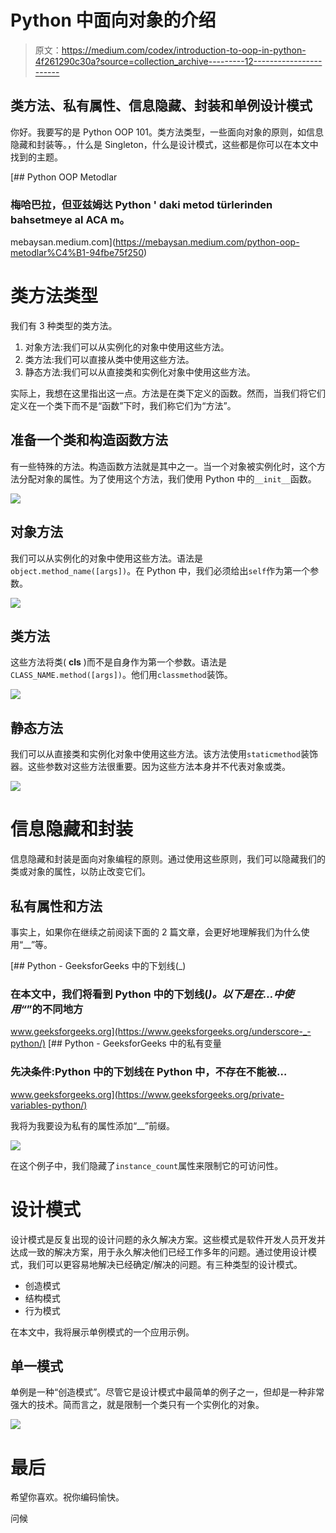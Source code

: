 # Python 中面向对象的介绍

> 原文：<https://medium.com/codex/introduction-to-oop-in-python-4f261290c30a?source=collection_archive---------12----------------------->

## 类方法、私有属性、信息隐藏、封装和单例设计模式

你好。我要写的是 Python OOP 101。类方法类型，一些面向对象的原则，如信息隐藏和封装等。，什么是 Singleton，什么是设计模式，这些都是你可以在本文中找到的主题。

[](https://mebaysan.medium.com/python-oop-metodlar%C4%B1-94fbe75f250) [## Python OOP Metodlar

### 梅哈巴拉，但亚兹姆达 Python ' daki metod türlerinden bahsetmeye al ACA m。

mebaysan.medium.com](https://mebaysan.medium.com/python-oop-metodlar%C4%B1-94fbe75f250) 

# 类方法类型

我们有 3 种类型的类方法。

1.  对象方法:我们可以从实例化的对象中使用这些方法。
2.  类方法:我们可以直接从类中使用这些方法。
3.  静态方法:我们可以从直接类和实例化对象中使用这些方法。

实际上，我想在这里指出这一点。方法是在类下定义的函数。然而，当我们将它们定义在一个类下而不是“函数”下时，我们称它们为“方法”。

## 准备一个类和构造函数方法

有一些特殊的方法。构造函数方法就是其中之一。当一个对象被实例化时，这个方法分配对象的属性。为了使用这个方法，我们使用 Python 中的`__init__`函数。

![](img/d27e28a73d628512ff635a5a8d2c1438.png)

## 对象方法

我们可以从实例化的对象中使用这些方法。语法是`object.method_name([args])`。在 Python 中，我们必须给出`self`作为第一个参数。

![](img/1f1c3668797d37fdd6a4dc1b5b803220.png)

## 类方法

这些方法将类( **cls** )而不是自身作为第一个参数。语法是`CLASS_NAME.method([args])`。他们用`classmethod`装饰。

![](img/11699c16df21d365f88210a0aec6bab1.png)

## 静态方法

我们可以从直接类和实例化对象中使用这些方法。该方法使用`staticmethod`装饰器。这些参数对这些方法很重要。因为这些方法本身并不代表对象或类。

![](img/866310572e8e9619e1abe7bfb2b94b26.png)

# 信息隐藏和封装

信息隐藏和封装是面向对象编程的原则。通过使用这些原则，我们可以隐藏我们的类或对象的属性，以防止改变它们。

## 私有属性和方法

事实上，如果你在继续之前阅读下面的 2 篇文章，会更好地理解我们为什么使用“__”等。

[](https://www.geeksforgeeks.org/underscore-_-python/) [## Python - GeeksforGeeks 中的下划线(_)

### 在本文中，我们将看到 Python 中的下划线(_)。以下是在…中使用“_”的不同地方

www.geeksforgeeks.org](https://www.geeksforgeeks.org/underscore-_-python/) [](https://www.geeksforgeeks.org/private-variables-python/) [## Python - GeeksforGeeks 中的私有变量

### 先决条件:Python 中的下划线在 Python 中，不存在不能被…

www.geeksforgeeks.org](https://www.geeksforgeeks.org/private-variables-python/) 

我将为我要设为私有的属性添加“__”前缀。

![](img/a7dc226c0bd43847865e79139e3c2de7.png)

在这个例子中，我们隐藏了`instance_count`属性来限制它的可访问性。

# 设计模式

设计模式是反复出现的设计问题的永久解决方案。这些模式是软件开发人员开发并达成一致的解决方案，用于永久解决他们已经工作多年的问题。通过使用设计模式，我们可以更容易地解决已经确定/解决的问题。有三种类型的设计模式。

*   创造模式
*   结构模式
*   行为模式

在本文中，我将展示单例模式的一个应用示例。

## 单一模式

单例是一种“创造模式”。尽管它是设计模式中最简单的例子之一，但却是一种非常强大的技术。简而言之，就是限制一个类只有一个实例化的对象。

![](img/91624f5285163c880bbbed780d39d14e.png)

# 最后

希望你喜欢。祝你编码愉快。

问候